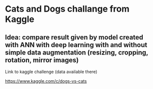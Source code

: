 # Cats and Dogs challange from Kaggle

## Idea: compare result given by model created with ANN with deep learning with and without simple data augmentation (resizing, cropping, rotation, mirror images) 

Link to kaggle challenge (data available there)

https://www.kaggle.com/c/dogs-vs-cats
